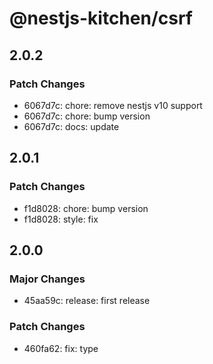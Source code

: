 # @nestjs-kitchen/csrf

## 2.0.2

### Patch Changes

- 6067d7c: chore: remove nestjs v10 support
- 6067d7c: chore: bump version
- 6067d7c: docs: update

## 2.0.1

### Patch Changes

- f1d8028: chore: bump version
- f1d8028: style: fix

## 2.0.0

### Major Changes

- 45aa59c: release: first release

### Patch Changes

- 460fa62: fix: type
